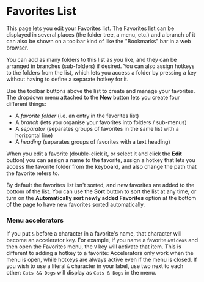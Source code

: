 # Favorites List

This page lets you edit your Favorites list. The Favorites list can be displayed in several places (the folder tree, a menu, etc.) and a branch of it can also be shown on a toolbar kind of like the "Bookmarks" bar in a web browser.

You can add as many folders to this list as you like, and they can be arranged in branches (sub-folders) if desired. You can also assign hotkeys to the folders from the list, which lets you access a folder by pressing a key without having to define a separate hotkey for it.

Use the toolbar buttons above the list to create and manage your favorites. The dropdown menu attached to the **New** button lets you create four different things:

- A *favorite folder* (i.e. an entry in the favorites list)
- A *branch* (lets you organise your favorites into folders / sub-menus)
- A *separator* (separates groups of favorites in the same list with a horizontal line)
- A *heading* (separates groups of favorites with a text heading)

When you edit a favorite (double-click it, or select it and click the **Edit** button) you can assign a name to the favorite, assign a hotkey that lets you access the favorite folder from the keyboard, and also change the path that the favorite refers to.

By default the favorites list isn't sorted, and new favorites are added to the bottom of the list. You can use the **Sort** button to sort the list at any time, or turn on the **Automatically sort newly added Favorites** option at the bottom of the page to have new favorites sorted automatically.

### Menu accelerators

If you put `&` before a character in a favorite's name, that character will become an accelerator key. For example, if you name a favorite `&Videos` and then open the Favorites menu, the `V` key will activate that item. This is different to adding a hotkey to a favorite: Accelerators only work when the menu is open, while hotkeys are always active even if the menu is closed. If you wish to use a literal `&` character in your label, use two next to each other: <nobr>`Cats && Dogs`</nobr> will display as <nobr>`Cats & Dogs`</nobr> in the menu.
